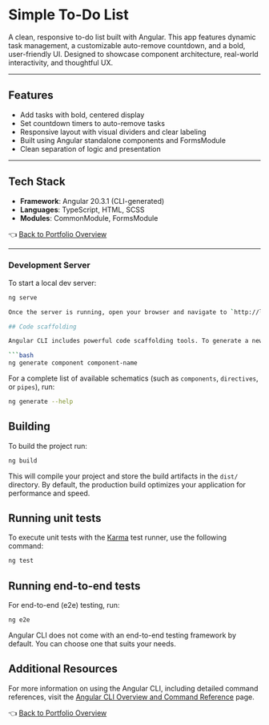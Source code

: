 # Simple To-Do List

A clean, responsive to-do list built with Angular. This app features dynamic task management, a customizable auto-remove countdown, and a bold, user-friendly UI. Designed to showcase component architecture, real-world interactivity, and thoughtful UX.

---

## Features

- Add tasks with bold, centered display  
- Set countdown timers to auto-remove tasks  
- Responsive layout with visual dividers and clear labeling  
- Built using Angular standalone components and FormsModule  
- Clean separation of logic and presentation  

---

## Tech Stack

- **Framework**: Angular 20.3.1 (CLI-generated)  
- **Languages**: TypeScript, HTML, SCSS  
- **Modules**: CommonModule, FormsModule  

👈 [Back to Portfolio Overview](../README.md)

---

### Development Server

To start a local dev server:

```bash
ng serve

Once the server is running, open your browser and navigate to `http://localhost:4200/`. The application will automatically reload whenever you modify any of the source files.

## Code scaffolding

Angular CLI includes powerful code scaffolding tools. To generate a new component, run:

```bash
ng generate component component-name
```

For a complete list of available schematics (such as `components`, `directives`, or `pipes`), run:

```bash
ng generate --help
```

## Building

To build the project run:

```bash
ng build
```

This will compile your project and store the build artifacts in the `dist/` directory. By default, the production build optimizes your application for performance and speed.

## Running unit tests

To execute unit tests with the [Karma](https://karma-runner.github.io) test runner, use the following command:

```bash
ng test
```

## Running end-to-end tests

For end-to-end (e2e) testing, run:

```bash
ng e2e
```

Angular CLI does not come with an end-to-end testing framework by default. You can choose one that suits your needs.

## Additional Resources

For more information on using the Angular CLI, including detailed command references, visit the [Angular CLI Overview and Command Reference](https://angular.dev/tools/cli) page.

👈 [Back to Portfolio Overview](../README.md)
